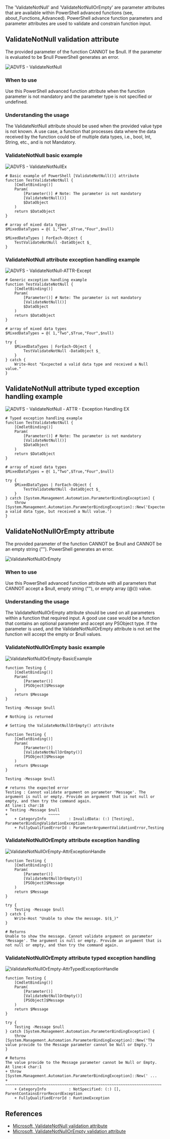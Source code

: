 The 'ValidateNotNull' and 'ValidateNotNullOrEmpty' are parameter attributes that are available within PowerShell advanced functions (see, about_Functions_Advanced). PowerShell advance function parameters and parameter attributes are used to validate and constrain function input. 

## ValidateNotNull validation attribute

The provided parameter of the function CANNOT be $null. If the parameter is evaluated to be $null PowerShell generates an error.

![ADVFS - ValidateNotNull](https://github.com/jameswassinger/Articles/blob/main/Media/understanding-validatenotnull-and-validatenotnullorempty/ValidateNotNull.png)

### When to use

Use this PowerShell advanced function attribute when the function parameter is not mandatory and the parameter type is not specified or undefined. 

### Understanding the usage

The ValidateNotNull attribute should be used when the provided value type is not known. A use case, a function that processes data where the data received by the function could be of multiple data types, i.e., bool, Int, String, etc., and is not Mandatory. 

### ValidateNotNull basic example

![ADVFS - ValidateNotNullEx](https://github.com/jameswassinger/Articles/blob/main/Media/understanding-validatenotnull-and-validatenotnullorempty/ValidateNotNullEx.png)

```
# Basic example of PowerShell [ValidateNotNull()] attribute
function TestValidateNotNull {
	[CmdletBinding()]
	Param(
		[Parameter()] # Note: The parameter is not mandatory
		[ValidateNotNull()]
		$DataObject
	)
	return $DataObject
}

# array of mixed data types
$MixedDataTypes = @( 1,"Two",$True,"Four",$null)

$MixedDataTypes | ForEach-Object {
	TestValidateNotNull -DataObject $_
}
```

### ValidateNotNull attribute exception handling example

![ADVFS - ValidateNotNull-ATTR-Except](https://github.com/jameswassinger/Articles/blob/main/Media/understanding-validatenotnull-and-validatenotnullorempty/ValidateNotNull-ATTR-Except.png)

```
# Generic exception handling example
function TestValidateNotNull {
	[CmdletBinding()]
	Param(
		[Parameter()] # Note: The parameter is not mandatory
		[ValidateNotNull()]
		$DataObject
	)
	return $DataObject
}

# array of mixed data types
$MixedDataTypes = @( 1,"Two",$True,"Four",$null)

try {
	$MixedDataTypes | ForEach-Object {
		TestValidateNotNull -DataObject $_
	}
} catch {
	Write-Host "Excpected a valid data type and received a Null value."
}
```

## ValidateNotNull attribute typed exception handling example

![ADVFS - ValidateNotNull - ATTR - Exception Handling EX](https://github.com/jameswassinger/Articles/blob/main/Media/understanding-validatenotnull-and-validatenotnullorempty/ValidateNotNull%20-%20ATTR%20-%20Exception%20Handling%20EX.png)

```
# Typed exception handling example
function TestValidateNotNull {
	[CmdletBinding()]
	Param(
		[Parameter()] # Note: The parameter is not mandatory
		[ValidateNotNull()]
		$DataObject
	)
	return $DataObject
}

# array of mixed data types
$MixedDataTypes = @( 1,"Two",$True,"Four",$null)

try {
	$MixedDataTypes | ForEach-Object {
		TestValidateNotNull -DataObject $_
	}
} catch [System.Management.Automation.ParameterBindingException] {
	throw [System.Management.Automation.ParameterBindingException]::New('Expected a valid data type, but received a Null value.')
}
```

## ValidateNotNullOrEmpty attribute

The provided parameter of the function CANNOT be $null and CANNOT be an empty string (""). PowerShell generates an error.

![ValidateNotNullOrEmpty](https://github.com/jameswassinger/Articles/blob/main/Media/understanding-validatenotnull-and-validatenotnullorempty/ValidateNotNullOrEmpty.png)

### When to use

Use this PowerShell advanced function attribute with all parameters that CANNOT accept a $null, empty string (""), or empty array (@()) value. 

### Understanding the usage

The ValidateNotNullOrEmpty attribute should be used on all parameters within a function that required input. A good use case would be a function that contains an optional parameter and accept any PSObject type. If the parameter is used, and the ValidateNotNullOrEmpty attribute is not set the function will accept the empty or $null values. 

### ValidateNotNullOrEmpty basic example

![ValidateNotNullOrEmpty-BasicExample](https://github.com/jameswassinger/Articles/blob/main/Media/understanding-validatenotnull-and-validatenotnullorempty/ValidateNotNullOrEmpty-BasicExample.png)

```
function Testing {
	[CmdletBinding()]
	Param(
		[Parameter()]
		[PSObject]$Message
	)
	return $Message
}

Testing -Message $null

# Nothing is returned

# Setting the ValidateNotNullOrEmpty() attribute

function Testing {
	[CmdletBinding()]
	Param(
		[Parameter()]
		[ValidateNotNullOrEmpty()]
		[PSObject]$Message
	)
	return $Message
}

Testing -Message $null

# returns the expected error
Testing : Cannot validate argument on parameter 'Message'. The argument is null or empty. Provide an argument that is not null or empty, and then try the command again.
At line:1 char:18
+ Testing -Message $null
+                  ~~~~~
    + CategoryInfo          : InvalidData: (:) [Testing], ParameterBindingValidationException
    + FullyQualifiedErrorId : ParameterArgumentValidationError,Testing
```

### ValidateNotNullOrEmpty attribute exception handling

![ValidateNotNullOrEmpty-AttrExceptionHandle](https://github.com/jameswassinger/Articles/blob/main/Media/understanding-validatenotnull-and-validatenotnullorempty/ValidateNotNullOrEmpty-AttrExceptionHandle.png)

```
function Testing {
	[CmdletBinding()]
	Param(
		[Parameter()]
		[ValidateNotNullOrEmpty()]
		[PSObject]$Message
	)
	return $Message
}

try {
	Testing -Message $null
} catch {
	Write-Host "Unable to show the message. $($_)"
}

# Returns
Unable to show the message. Cannot validate argument on parameter 'Message'. The argument is null or empty. Provide an argument that is not null or empty, and then try the command again.
```

### ValidateNotNullOrEmpty attribute typed exception handling

![ValidateNotNullOrEmpty-AttrTypedExceptionHandle](https://github.com/jameswassinger/Articles/blob/main/Media/understanding-validatenotnull-and-validatenotnullorempty/ValidateNotNullOrEmpty-AttrTypedExceptionHandle.png)

```
function Testing {
	[CmdletBinding()]
	Param(
		[Parameter()]
		[ValidateNotNullOrEmpty()]
		[PSObject]$Message
	)
	return $Message
}

try {
	Testing -Message $null
} catch [System.Management.Automation.ParameterBindingException] {
	throw [System.Management.Automation.ParameterBindingException]::New('The value provide to the Message parameter cannot be Null or Empty.')
}

# Returns
The value provide to the Message parameter cannot be Null or Empty.
At line:4 char:1
+ throw [System.Management.Automation.ParameterBindingException]::New(' ...
+ ~~~~~~~~~~~~~~~~~~~~~~~~~~~~~~~~~~~~~~~~~~~~~~~~~~~~~~~~~~~~~~~~~~~~~
    + CategoryInfo          : NotSpecified: (:) [], ParentContainsErrorRecordException
    + FullyQualifiedErrorId : RuntimeException
```

## References

- [Microsoft, ValidateNotNull validation attribute](https://docs.microsoft.com/en-us/powershell/module/microsoft.powershell.core/about/about_functions_advanced_parameters?view=powershell-7.1#validatenotnull-validation-attribute)
- [Microsoft, ValidateNotNullOrEmpty validation attribute](https://docs.microsoft.com/en-us/powershell/module/microsoft.powershell.core/about/about_functions_advanced_parameters?view=powershell-7.1#validatenotnullorempty-validation-attribute)
